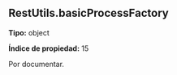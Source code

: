 ## RestUtils.basicProcessFactory

**Tipo:** object

**Índice de propiedad:** 15

Por documentar.



